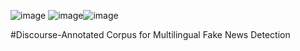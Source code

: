 ![image](https://user-images.githubusercontent.com/19657817/179399147-600fb155-b4d5-41fb-8c0a-f77e9db35cf8.png) ![image](https://user-images.githubusercontent.com/19657817/179374488-144e9574-284c-4c10-810a-803f07a0a582.png)![image](https://user-images.githubusercontent.com/19657817/179399320-a69b85a0-520d-4771-8bb9-20f88a256480.png)





#Discourse-Annotated Corpus for Multilingual Fake News Detection
